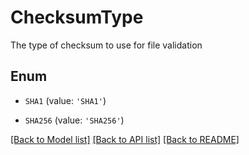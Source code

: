 # ChecksumType

The type of checksum to use for file validation

## Enum

* `SHA1` (value: `'SHA1'`)

* `SHA256` (value: `'SHA256'`)

[[Back to Model list]](../README.md#documentation-for-models) [[Back to API list]](../README.md#documentation-for-api-endpoints) [[Back to README]](../README.md)


